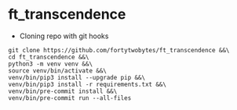 # ft_transcendence

* Cloning repo with git hooks
```command
git clone https://github.com/fortytwobytes/ft_transcendence &&\
cd ft_transcendence &&\
python3 -m venv venv &&\
source venv/bin/activate &&\
venv/bin/pip3 install --upgrade pip &&\
venv/bin/pip3 install -r requirements.txt &&\
venv/bin/pre-commit install &&\
venv/bin/pre-commit run --all-files
```
